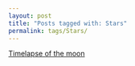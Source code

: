 ```yaml
---
layout: post
title: "Posts tagged with: Stars"
permalink: tags/Stars/
---
```

[Timelapse of the moon](/2012/09/timelapse-of-moon)
